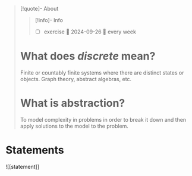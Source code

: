 
> [!quote]- About
> 
> > [!info]- Info
> > - [ ] exercise 📅 2024-09-26 🔁 every week 
> > 
> 
> # What does *discrete* mean?
> 
> Finite or countably finite systems where there are distinct states or objects. Graph theory, abstract algebras, etc.
> 
> 
> # What is abstraction?
> 
> To model complexity in problems in order to break it down and then apply solutions to the model to the problem.
> 

# Statements
![[statement]]